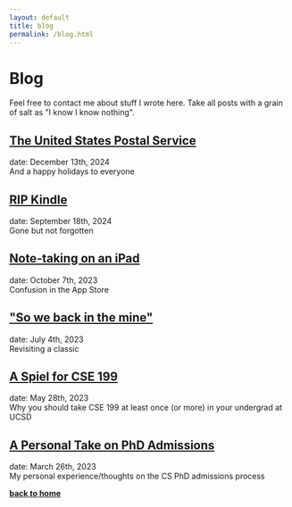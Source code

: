 ```yaml
---
layout: default 
title: blog 
permalink: /blog.html
---
```


# Blog

Feel free to contact me about stuff I wrote here.
Take all posts with a grain of salt as "I know I know nothing". 

## [The United States Postal Service](/blog/usps.html)
date: December 13th, 2024\
And a happy holidays to everyone

## [RIP Kindle](/blog/kindle.html)
date: September 18th, 2024\
Gone but not forgotten

## [Note-taking on an iPad](/blog/ipad.html)
date: October 7th, 2023\
Confusion in the App Store

## ["So we back in the mine"](/blog/tekkit.html)
date: July 4th, 2023\
Revisiting a classic

## [A Spiel for CSE 199](/blog/cse199.html)
date: May 28th, 2023\
Why you should take CSE 199 at least once (or more) in your undergrad at UCSD

## [A Personal Take on PhD Admissions](/blog/gradadmissions.html)
date: March 26th, 2023\
My personal experience/thoughts on the CS PhD admissions process


**[back to home](/index.html)**
